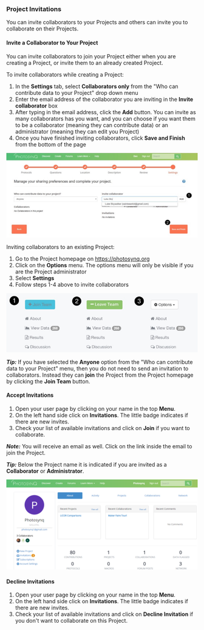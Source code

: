 ### Project Invitations

You can invite collaborators to your Projects and others can invite you to collaborate on their Projects.

#### Invite a Collaborator to Your Project

You can invite collaborators to join your Project either when you are creating a Project, or invite them to an already created Project.

To invite collaborators while creating a Project:

1. In the **Settings** tab, select **Collaborators only** from the "Who can contribute data to your Project" drop down menu
2. Enter the email address of the collaborator you are inviting in the **Invite collaborator** box
3. After typing in the email address, click the **Add** button. You can invite as many collaborators has you want, and you can choose if you want them to be a collaborator (meaning they can contribute data) or an administrator (meaning they can edit you Project)
4. Once you have finished inviting collaborators, click **Save and Finish** from the bottom of the page

![Invite Collaborator](../images/help/_account_Invite_collaborator.jpg)

Inviting collaborators to an existing Project:

1. Go to the Project homepage on <https://photosynq.org>
2. Click on the **Options** menu. The options menu will only be visible if you are the Project administrator
3. Select **Settings**
4. Follow steps 1-4 above to invite collaborators

![Project options](../images/help/_account_Project_options.jpg)

***Tip:*** If you have selected the **Anyone** option from the "Who can contribute data to your Project" menu, then you do not need to send an invitation to collaborators. Instead they can **join** the Project from the Project homepage by clicking the **Join Team** button.

#### Accept Invitations

1. Open your user page by clicking on your name in the top **Menu**.
2. On the left hand side click on **Invitations**. The little badge indicates if there are new invites.
3. Check your list of available invitations and click on **Join** if you want to collaborate.

***Note:*** You will receive an email as well. Click on the link inside the email to join the Project.

***Tip:*** Below the Project name it is indicated if you are invited as a **Collaborator** or **Administrator**.

![Invitations](../images/help/_projects_Invitations.png)

#### Decline Invitations

1. Open your user page by clicking on your name in the top **Menu**.
2. On the left hand side click on **Invitations**. The little badge indicates if there are new invites.
3. Check your list of available invitations and click on **Decline Invitation** if you don't want to collaborate on this Project.
